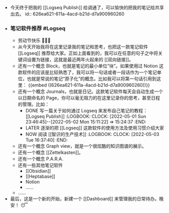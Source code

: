 - 今天终于把我的 [[Logseq Publish]] 给调通了，可以愉快的把我的笔记给共享出去。
  id:: 626ea621-611a-4acd-b21d-d7a900960260
- ### 笔记软件推荐 #Logseq
	- 劳动节快乐 👨🏻‍💻
	- 从今天开始我将在这里记录我的笔记和思考，也把这一款笔记软件 [[Logseq]] 推荐给大家。正如上面看到的，我可以在任意的句子之中将关键词设置为链接，这就是最近两年火起来的 [[双向链接]]。
	- 还有一个概念 Block，也就是笔记的最小单位“块”。如果使用过 Notion 这款软件的应该是比较熟悉了，我可以将一句话或者一段话作为一个笔记单位，也就是常说的笔记“原子化”的概念。比如我可以将第一句话引用到这里： {{embed ((626ea621-611a-4acd-b21d-d7a900960260))}}
	- 还有一个概念 Journals，也就是日记。这款笔记软件每天会自动生成一个以日期命名的 Page，你可以毫无阻力的在这里记录你的思考，甚至日程的管理。比如：
		- DONE 写一篇关于如何通过 Logseq 来发布自己笔记的教程： [[Logseq Publish]]
		  :LOGBOOK:
		  CLOCK: [2022-05-01 Sun 23:46:45]--[2022-05-02 Mon 15:11:22] =>  15:24:37
		  :END:
		- LATER  逐渐的把 [[Logseq]] 这款软件的使用方法及使用习惯介绍大家
		- NOW 阅读 [[智识的生产技术]]
		  :LOGBOOK:
		  CLOCK: [2022-05-03 Tue 16:37:40]
		  :END:
	- 还有一个概念 Graph view，就是一个很炫酷的知识图谱的展示。
	- 还有一个概念 [[Zettelkasten]]。
	- 还有一个概念 P.A.R.A.
	- 还有一些其他笔记软件
		- [[Obsidian]]
		- [[Heptabase]]
		- Notion
		- ……
	- ……
- 最后，这是一个新的开始，新建一个 [[Dashboard]] 来管理我的日常待办。晚安！ 😴